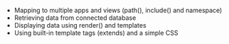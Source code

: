 - Mapping to multiple apps and views (path(), include() and namespace)
- Retrieving data from connected database 
- Displaying data using render() and templates
- Using built-in template tags (extends) and a simple CSS